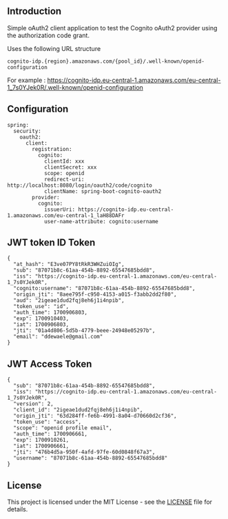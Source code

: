 ## Introduction

Simple oAuth2 client application to test the Cognito oAuth2 provider using the authorization code grant.

Uses the following URL structure 

```
cognito-idp.{region}.amazonaws.com/{pool_id}/.well-known/openid-configuration
```

For example :
https://cognito-idp.eu-central-1.amazonaws.com/eu-central-1_7s0YJek0R/.well-known/openid-configuration


## Configuration

```
spring:
  security:
    oauth2:
      client:
        registration:
          cognito:
            clientId: xxx
            clientSecret: xxx
            scope: openid
            redirect-uri: http://localhost:8080/login/oauth2/code/cognito
            clientName: spring-boot-cognito-oauth2
        provider:
          cognito:
            issuerUri: https://cognito-idp.eu-central-1.amazonaws.com/eu-central-1_laH88DAFr
            user-name-attribute: cognito:username

```

## JWT token ID Token

```
{
  "at_hash": "E3ve07PY8tRkR3WHZuiOIg",
  "sub": "87071b8c-61aa-454b-8892-65547685bdd8",
  "iss": "https://cognito-idp.eu-central-1.amazonaws.com/eu-central-1_7s0YJek0R",
  "cognito:username": "87071b8c-61aa-454b-8892-65547685bdd8",
  "origin_jti": "8aee795f-c950-4153-a015-f3abb2dd2f80",
  "aud": "2igeae1dud2fqj8eh6j1i4npib",
  "token_use": "id",
  "auth_time": 1700906803,
  "exp": 1700910403,
  "iat": 1700906803,
  "jti": "01a4d806-5d5b-4779-beee-24948e05297b",
  "email": "ddewaele@gmail.com"
}
```

## JWT Access Token

```
{
  "sub": "87071b8c-61aa-454b-8892-65547685bdd8",
  "iss": "https://cognito-idp.eu-central-1.amazonaws.com/eu-central-1_7s0YJek0R",
  "version": 2,
  "client_id": "2igeae1dud2fqj8eh6j1i4npib",
  "origin_jti": "63d284ff-fe6b-4991-8a04-d70660d2cf36",
  "token_use": "access",
  "scope": "openid profile email",
  "auth_time": 1700906661,
  "exp": 1700910261,
  "iat": 1700906661,
  "jti": "476b4d5a-950f-4afd-97fe-60d0848f67a3",
  "username": "87071b8c-61aa-454b-8892-65547685bdd8"
}
```

## License

This project is licensed under the MIT License - see the [LICENSE](LICENSE.md) file for details.
